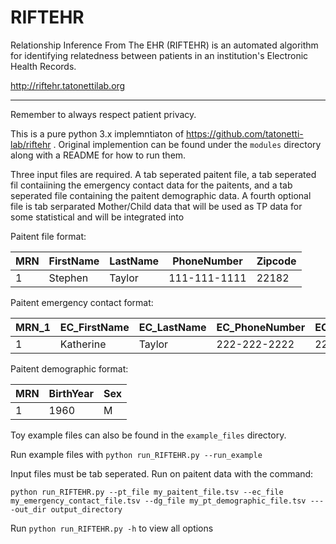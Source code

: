 # RIFTEHR

Relationship Inference From The EHR (RIFTEHR) is an automated algorithm for identifying relatedness between patients in an institution's Electronic Health Records.

http://riftehr.tatonettilab.org

---
Remember to always respect patient privacy.

This is a pure python 3.x implemntiaton of https://github.com/tatonetti-lab/riftehr .  Original implemention can be found under the `modules` directory along with a README for how to run them.

Three input files are required.  A tab seperated paitent file, a tab seperated fil contaiining the emergency contact data for the paitents, and a tab seperated file containing the paitent demographic data.  A fourth optional file is tab serparated Mother/Child data that will be used as TP data for some statistical and will be integrated into

Paitent file format:

| MRN | FirstName | LastName | PhoneNumber | Zipcode |
| --- | --- | --- | --- | --- |
| 1 | Stephen | Taylor | 111-111-1111 | 22182 |

Paitent emergency contact format:

| MRN_1 | EC_FirstName | EC_LastName | EC_PhoneNumber | EC_Zipcode | EC_Relationship |
| --- | --- | --- | --- | --- | --- |
| 1 | Katherine | Taylor | 222-222-2222 | 22182 | SPO |

Paitent demographic format:

| MRN | BirthYear | Sex |
| --- | --- | --- |
| 1 | 1960 | M |

Toy example files can also be found in the `example_files` directory.




Run example files with `python run_RIFTEHR.py --run_example`

Input files must be tab seperated.  Run on paitent data with the command:

 `python run_RIFTEHR.py --pt_file my_paitent_file.tsv --ec_file my_emergency_contact_file.tsv --dg_file my_pt_demographic_file.tsv ----out_dir output_directory`

 Run `python run_RIFTEHR.py -h` to view all options
